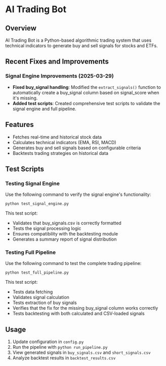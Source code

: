 # AI Trading Bot

## Overview
AI Trading Bot is a Python-based algorithmic trading system that uses technical indicators to generate buy and sell signals for stocks and ETFs.

## Recent Fixes and Improvements
<!-- added or modified byUpLiftTeck -->
### Signal Engine Improvements (2025-03-29)
- **Fixed buy_signal handling**: Modified the `extract_signals()` function to automatically create a buy_signal column based on signal_score when it's missing.
- **Added test scripts**: Created comprehensive test scripts to validate the signal engine and full pipeline.

## Features
- Fetches real-time and historical stock data
- Calculates technical indicators (EMA, RSI, MACD)
- Generates buy and sell signals based on configurable criteria
- Backtests trading strategies on historical data

## Test Scripts
<!-- added or modified byUpLiftTeck -->
### Testing Signal Engine
Use the following command to verify the signal engine's functionality:
```
python test_signal_engine.py
```

This test script:
- Validates that buy_signals.csv is correctly formatted
- Tests the signal processing logic
- Ensures compatibility with the backtesting module
- Generates a summary report of signal distribution

### Testing Full Pipeline
Use the following command to test the complete trading pipeline:
```
python test_full_pipeline.py
```

This test script:
- Tests data fetching
- Validates signal calculation
- Tests extraction of buy signals
- Verifies that the fix for the missing buy_signal column works correctly
- Tests backtesting with both calculated and CSV-loaded signals

## Usage
1. Update configuration in `config.py`
2. Run the pipeline with `python run_pipeline.py`
3. View generated signals in `buy_signals.csv` and `short_signals.csv`
4. Analyze backtest results in `backtest_results.csv`
